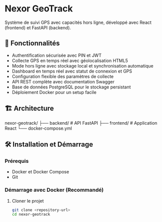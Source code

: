 # Nexor GeoTrack

Système de suivi GPS avec capacités hors ligne, développé avec React (frontend) et FastAPI (backend).

## 🚀 Fonctionnalités

- Authentification sécurisée avec PIN et JWT
- Collecte GPS en temps réel avec géolocalisation HTML5
- Mode hors ligne avec stockage local et synchronisation automatique
- Dashboard en temps réel avec statut de connexion et GPS
- Configuration flexible des paramètres de collecte
- API REST complète avec documentation Swagger
- Base de données PostgreSQL pour le stockage persistant
- Déploiement Docker pour un setup facile

## 🏗️ Architecture
nexor-geotrack/
├── backend/ # API FastAPI
├── frontend/ # Application React
└── docker-compose.yml


## 🛠️ Installation et Démarrage

### Prérequis

- Docker et Docker Compose
- Git

### Démarrage avec Docker (Recommandé)

1. Cloner le projet
   ```bash
   git clone <repository-url>
   cd nexor-geotrack